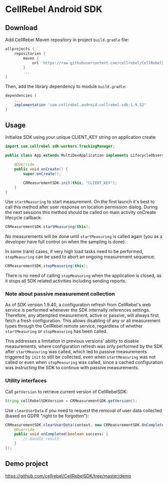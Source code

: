 # CellRebel Android SDK

## Download

Add CellRebel Maven repository in project `build.gradle` file:

```gradle
allprojects {
    repositories {
        maven {
            url 'https://raw.githubusercontent.com/cellrebel/CellRebelSDK/hotfix/releases'
        }
        ...
}
```

Then, add the library dependency to module `build.gradle`:
```gradle
dependencies {
    ...
    implementation 'com.cellrebel.android:cellrebel-sdk:1.9.52'
}
```

## Usage

Initialize SDK using your unique CLIENT_KEY string on application create:
```java
import com.cellrebel.sdk.workers.TrackingManager;

public class App extends MultiDexApplication implements LifecycleObserver {

    @Override
    public void onCreate() {
        super.onCreate();

        CRMeasurementSDK.init(this, "CLIENT_KEY");
    }
}
```

Use `startMeasuring` to start measurement. On the first launch it's best to call this method after user response on location permission dialog. During the next sessions this method should be called on main activity onCreate lifecycle callback:
```java
CRMeasurementSDK.startMeasuring(this);
```
No measurements will be done until `startMeasuring` is called again (you as a developer have full control on when the sampling is done).

In some (rare) cases, if very high load tasks need to be performed, `stopMeasuring` can be used to abort an ongoing measurement sequence:
```java
CRMeasurementSDK.stopMeasuring(this);
```
There is no need of calling `stopMeasuring` when the application is closed, as it stops all SDK related activities including sending reports. 

### Note about passive measurement collection
As of SDK version 1.9.40, a configuration refresh from CellRebel's web service is performed whenever the SDK internally references settings. Therefore, any attempted measurement, active or passive, will always first fetch a fresh configuration. This allows disabling of any or all measurement types through the CellRebel remote service, regardless of whether `startMeasuring` or `stopMeasuring` has been called.

This addresses a limitation in previous versions' ability to disable measurements, where configuration refresh was only performed by the SDK after `startMeasuring` was called, which led to passive measurements triggered by `init` to still be collected, even when `startMeasuring` was not called or even when `stopMeasuring` was called, since a cached configuration was instructing the SDK to continue with passive measurements.

### Utility interfaces
Call `getVersion` to retrieve current version of CellRebelSDK:
```java
String cellRebelSDKVersion = CRMeasurementSDK.getVersion();
```

Use `clearUserData` if you need to request the removal of user data collected (based on GDPR "right to be forgotten"):
```java
CRMeasurementSDK.clearUserData(context, new CRMeasurementSDK.OnCompleteListener() {
    @Override
    public void onCompleted(boolean success) {
        // Handle result
    }
});
```

## Demo project
https://github.com/cellrebel/CellRebelSDK/tree/master/demo
